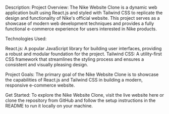 Description:
Project Overview:
The Nike Website Clone is a dynamic web application built using React.js and styled with Tailwind CSS to replicate the design and functionality of Nike's official website. This project serves as a showcase of modern web development techniques and provides a fully functional e-commerce experience for users interested in Nike products.


Technologies Used:

React.js: A popular JavaScript library for building user interfaces, providing a robust and modular foundation for the project.
Tailwind CSS: A utility-first CSS framework that streamlines the styling process and ensures a consistent and visually pleasing design.


Project Goals:
The primary goal of the Nike Website Clone is to showcase the capabilities of React.js and Tailwind CSS in building a modern, responsive e-commerce website.


Get Started:
To explore the Nike Website Clone, visit the live website here or clone the repository from GitHub and follow the setup instructions in the README to run it locally on your machine.

